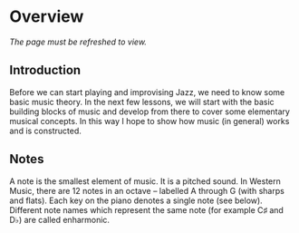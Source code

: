 # Overview
*The page must be refreshed to view.*

## Introduction
Before we can start playing and improvising Jazz, we need to know some basic music theory. In the next few lessons, we will start with the basic building blocks of music and develop from there to cover some elementary musical concepts. In this way I hope to show how music (in general) works and is constructed.

## Notes
A note is the smallest element of music. It is a pitched sound. In Western Music, there are 12 notes in an octave – labelled A through G (with sharps and flats). Each key on the piano denotes a single note (see below). Different note names which represent the same note (for example C♯ and D♭) are called enharmonic.

<div id="fig1" style="margin-top:-20px"></div>

<script src="https://cdn.jsdelivr.net/npm/vexflow@4.2.2/build/cjs/vexflow.js"></script>

<script>
const fig1_notes = [
	[["c/4"], "4"],
	[["c#/4"], "4"],
	[["d/4"], "4"],
	[["eb/4"], "4"]
];

addStave("fig1", fig1_notes, "C", true);

function addStave(div, noteinfo, keysig, shownotenames) {
	const { Renderer, Stave, StaveNote, Voice, Formatter, Annotation, Beam } = Vex.Flow;
	const figdiv = document.getElementById(div);
	const renderer = new Renderer(figdiv, Renderer.Backends.SVG);
	renderer.resize(500, 250);
	const context = renderer.getContext();
	const stave = new Stave(10, 40, 400);
	stave.addClef("treble").addKeySignature(keysig).addTimeSignature("4/4");
	stave.setContext(context).draw();

	const notes = []
	for (let i = 0; i < noteinfo.length; i++) {
		const notename = noteinfo[i][0];
		const stavenote = new StaveNote({ keys: notename, duration: noteinfo[i][1] });
		notes.push(stavenote);
	}

	if (shownotenames) {
		notes.forEach(function(note, index) {
			if (note.isRest() == undefined) {
				if (note.keys.length < 2) {
					var note_name = note.keys[0].substring(0, 1).replace(/[0-9]/g, "").replace("/", "").toUpperCase();
					if (note.keys[0].substring(1, 2) == "b") {
						note_name += "♭";
					}
					if (note.keys[0].substring(1, 2) == "#") {
						note_name += "♯";
					}
					const text = new Annotation(note_name).setFont("Noto Sans", 12).setVerticalJustification(Annotation.VerticalJustify.BOTTOM);
					note.addModifier(text, 0);
				}
			}
		});
	}

	for (let i = 0; i < noteinfo.length; i++) {
		if (noteinfo[i].length == 3) {
			chordname = noteinfo[i][2];
			if (chordname[1] == "b") {
				nchordname = chordname.substring(0, 1) + "♭" + chordname.substring(2);
				chordname = nchordname;
			}
			chordname = chordname.replace("#", "♯");
			const chord = new Annotation(chordname).setFont("Noto Sans", 14).setJustification(Annotation.HorizontalJustify.CENTER).setVerticalJustification(Annotation.VerticalJustify.TOP);
			notes[i].addModifier(chord, 0);
		}
	}

	const voice = new Voice({ num_beats: 4, beat_value: 4 });
	voice.addTickables(notes);

	new Formatter().joinVoices([voice]).format([voice], 350);
	voice.draw(context, stave);
}
</script>
